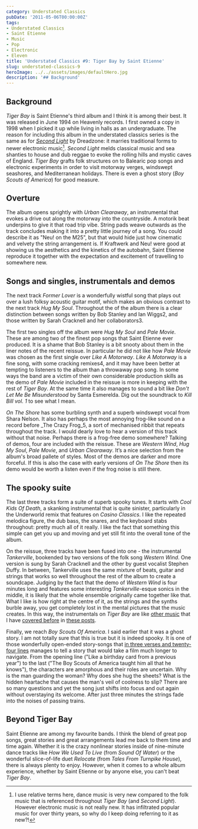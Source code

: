 ```yaml
---
category: Understated Classics
pubDate: '2011-05-06T00:00:00Z'
tags:
- Understated Classics
- Saint Etienne
- Music
- Pop
- Electronic
- Eleven
title: 'Understated Classics #9: Tiger Bay by Saint Etienne'
slug: understated-classics-9
heroImage: ../../assets/images/defaultHero.jpg
description: '## Background'
---
```

## Background

_Tiger Bay_ is Saint Etienne's third album and I think it is among their best. It was released in June 1994 on Heavenly records. I first owned a copy in 1998 when I picked it up while living in halls as an undergraduate. The reason for including this album in the understated classics series is the same as for [_Second Light_](uc8) by Dreadzone: it marries traditional forms to newer electronic music[^1]. _Second Light_ melds classical music and sea shanties to house and dub reggae to evoke the rolling hills and mystic caves of England. _Tiger Bay_ grafts folk structures on to Balearic pop songs and electronic experiments in order to visit motorway verges, windswept seashores, and Mediterranean holidays. There is even a ghost story (_Boy Scouts of America_) for good measure.

## Overture

The album opens sprightly with _Urban Clearaway_, an instrumental that evokes a drive out along the motorway into the countryside. A motorik beat underpins to give it that road trip vibe. String pads weave outwards as the track concludes making it into a pretty little journey of a song. You could describe it as "Neu! on the M25", but that would hide just how cinematic and velvety the string arrangement is. If Kraftwerk and Neu! were good at showing us the aesthetics and the kinetics of the autobahn, Saint Etienne reproduce it together with the expectation and excitement of travelling to somewhere new.

## Songs and singles, instrumentals and demos

The next track _Former Lover_ is a wonderfully wistful song that plays out over a lush folksy acoustic guitar motif, which makes an obvious contrast to the next track _Hug My Soul_. Throughout the of the album there is a clear distinction between songs written by Bob Stanley and Ian Wiggs2, and those written by Sarah Cracknell and her collaborators3.

The first two singles off the album were _Hug My Soul_ and _Pale Movie_. These are among two of the finest pop songs that Saint Etienne ever produced. It is a shame that Bob Stanley is a bit snooty about them in the liner notes of the recent reissue. In particular he did not like how _Pale Movie_ was chosen as the first single over _Like A Motorway_. _Like A Motorway_ is a fine song, with some cracking remixes4, and it may have been better at tempting to listeners to the album than a throwaway pop song. In some ways the band are a victim of their own considerable production skills as the demo of _Pale Movie_ included in the reissue is more in keeping with the rest of _Tiger Bay_. At the same time it also manages to sound a bit like _Don't Let Me Be Misunderstood_ by Santa Esmerelda. Dig out the soundtrack to _Kill Bill vol. 1_ to see what I mean.

_On The Shore_ has some burbling synth and a superb windswept vocal from Shara Nelson. It also has perhaps the most annoying frog-like sound on a record before _The Crazy Frog_5, a sort of mechanised ribbit that repeats throughout the track. I would dearly love to hear a version of this track without that noise. Perhaps there is a frog-free demo somewhere? Talking of demos, four are included with the reissue. These are _Western Wind_, _Hug My Soul_, _Pale Movie_, and _Urban Clearaway_. It’s a nice selection from the album's broad pallete of styles. Most of the demos are darker and more forceful. If this is also the case with early versions of _On The Shore_ then its demo would be worth a listen even if the frog noise is still there.

## The spooky suite

The last three tracks form a suite of superb spooky tunes. It starts with _Cool Kids Of Death_, a skanking instrumental that is quite sinister, particularly in the Underworld remix that features on _Casino Classics_. I like the repeated melodica figure, the dub bass, the snares, and the keyboard stabs throughout: pretty much all of it really. I like the fact that something this simple can get you up and moving and yet still fit into the overall tone of the album.

On the reissue, three tracks have been fused into one - the instrumental _Tankerville_, bookended by two versions of the folk song _Western Wind_. One version is sung by Sarah Cracknell and the other by guest vocalist Stephen Duffy. In between, Tankerville uses the same mixture of beats, guitar and strings that works so well throughout the rest of the album to create a soundcape. Judging by the fact that the demo of _Western Wind_ is four minutes long and features some interesting _Tankerville_-esque sonics in the middle, it is likely that the whole ensemble originally came together like that. What I like is how right at the centre of it, as the strings and the synths burble away, you get completely lost in the mental pictures that the music creates. In this way, the instrumentals on _Tiger Bay_ are like [other music](/2010/09/understated-classics-4/) that I have [covered before](uc6) in [these posts](understated-classics).

Finally, we reach _Boy Scouts Of America_. I said earlier that it was a ghost story. I am not totally sure that this is true but it is indeed spooky. It is one of those wonderfully open-ended story-songs that [in three verses and twenty-four lines](http://www.songmeanings.net/songs/view/3530822107858692814/) manages to tell a story that would take a film much longer to navigate. From the opening line ("Like a birthday card from a previous year") to the last ("The Boy Scouts of America taught him all that he knows"), the characters are amorphous and their roles are uncertain. Why is the man guarding the woman? Why does she hug the sheets? What is the hidden heartache that causes the man's veil of coolness to slip? There are so many questions and yet the song just shifts into focus and out again without overstaying its welcome. After just three minutes the strings fade into the noises of passing trains.

## Beyond Tiger Bay

Saint Etienne are among my favourite bands. I think the blend of great pop songs, great stories and great arrangements lead me back to them time and time again. Whether it is the crazy nonlinear stories inside of nine-minute dance tracks like _How We Used To Live_ (from _Sound Of Water_) or the wonderful slice-of-life duet _Relocate_ (from _Tales From Turnpike House_), there is always plenty to enjoy. However, when it comes to a whole album experience, whether by Saint Etienne or by anyone else, you can't beat _Tiger Bay_.

[^1]: I use relative terms here, dance music is very new compared to the folk music that is referenced throughout _Tiger Bay_ (and _Second Light_). However electronic music is not really new. It has infiltrated popular music for over thirty years, so why do I keep doing referring to it as new?!
[^2]: _Former Lover_, _Like A Motorway_, _Marble Lions_ and _The Boy Scouts of America_.
[^3]: _Hug My Soul_ and _Pale Movie_.
[^4]: Two of these remixes, one by The Chemical Brothers and one by David Holmes, can be found on the excellent Casino Classics compilation. This rather wonderful two disc set has been criminally neglected in the reissue series in my opinion. That said, I picked up a copy secondhand for a decent price on amazon marketplace.
[^5]: Actually, The Crazy Frog single has no frog noises on it all, merely a cartoon frog in the video, making those in “On The Shore” the most annoying frog-like sounds on a record since time began.
